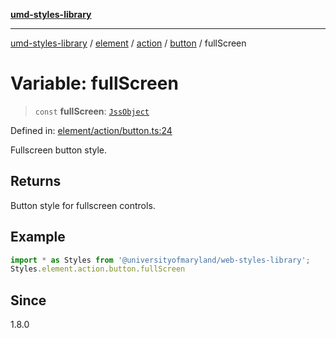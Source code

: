 [**umd-styles-library**](../../../../../../README.md)

***

[umd-styles-library](../../../../../../modules.md) / [element](../../../../../README.md) / [action](../../../README.md) / [button](../README.md) / fullScreen

# Variable: fullScreen

> `const` **fullScreen**: [`JssObject`](../../../../../../utilities/namespaces/transform/type-aliases/JssObject.md)

Defined in: [element/action/button.ts:24](https://github.com/UMD-Digital/design-system/blob/8c958a0419ab79ba8bcba0aabd12f79a69ac5834/packages/styles/source/element/action/button.ts#L24)

Fullscreen button style.

## Returns

Button style for fullscreen controls.

## Example

```typescript
import * as Styles from '@universityofmaryland/web-styles-library';
Styles.element.action.button.fullScreen
```

## Since

1.8.0
